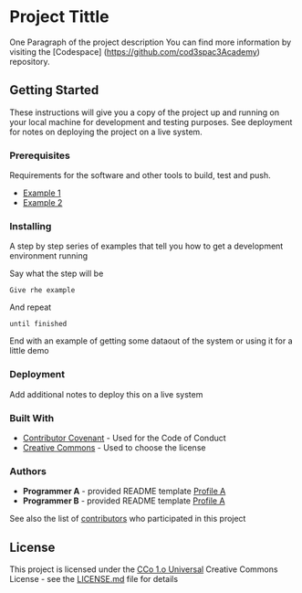 # Project Tittle

One Paragraph of the project description
You can find more information by visiting the [Codespace] (https://github.com/cod3spac3Academy) repository.

## Getting Started

These instructions will give you a copy of the project up and running on your local machine for development and testing purposes. See deployment for notes on deploying the project on a live system.

### Prerequisites

Requirements for the software and other tools to build, test and push.

- [Example 1](https://www.google.com)
- [Example 2](https://www.google.com)

### Installing

A step by step series of examples that tell you how to get a development environment running

Say what the step will be

    Give rhe example

And repeat

    until finished

End with an example of getting some dataout of the system or using it for a little demo

### Deployment

Add additional notes to deploy this on a live system

### Built With

- [Contributor Covenant](https://www.google.com) - Used for the Code of Conduct
- [Creative Commons](https://www.google.com) - Used to choose the license

### Authors

- **Programmer A** - provided README template [Profile A](https://google.com)
- **Programmer B** - provided README template [Profile A](https://google.com)

See also the list of 
[contributors](https://www.google.com)
who participated in this project

## License

This project is licensed under the [CCo 1.o Universal](https://www.google.com)
Creative Commons License - see the [LICENSE.md](https://www.google.com) file for details
